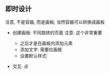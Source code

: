 
## 即时设计

注意, 不是容器, 而是画板; 当然容器可以转换成画板
+ 创建画板: 不同跳转的页面 注意: 这个非常重要
  + 之后才是在画板内添加元素
  + 添加文字: 需要拉画框
  + 设置默认样式: 

+ 交互: 点